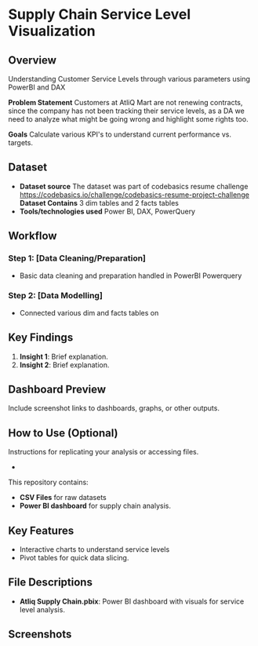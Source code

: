 # Supply Chain Service Level Visualization 

## Overview  
Understanding Customer Service Levels through various parameters using PowerBI and DAX

**Problem Statement** Customers at AtliQ Mart are not renewing contracts, since the company has not been tracking their service levels, as a DA we need to analyze what might be going wrong and highlight some rights too.

**Goals** Calculate various KPI's to understand current performance vs. targets.

## Dataset  
- **Dataset source** The dataset was part of codebasics resume challenge
  https://codebasics.io/challenge/codebasics-resume-project-challenge
  **Dataset Contains** 3 dim tables and 2 facts tables    
- **Tools/technologies used** Power BI, DAX, PowerQuery 

## Workflow  
### Step 1: [Data Cleaning/Preparation]  
- Basic data cleaning and preparation handled in PowerBI Powerquery  
### Step 2: [Data Modelling]  
- Connected various dim and facts tables on   

## Key Findings  
1. **Insight 1**: Brief explanation.  
2. **Insight 2**: Brief explanation.  

## Dashboard Preview  
Include screenshot links to dashboards, graphs, or other outputs.

## How to Use (Optional)  
Instructions for replicating your analysis or accessing files.

















-

This repository contains:  
- **CSV Files** for raw datasets
- **Power BI dashboard** for supply chain analysis.  

## Key Features  
- Interactive charts to understand service levels  
- Pivot tables for quick data slicing.

## File Descriptions   
- **Atliq Supply Chain.pbix**: Power BI dashboard with visuals for service level analysis.  

## Screenshots  


